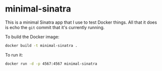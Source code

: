 minimal-sinatra
===============

This is a minimal Sinatra app that I use to test Docker things. All that it does is echo the `git`
commit that it's currently running.

To build the Docker image:

```bash
docker build -t minimal-sinatra .
```

To run it:

```bash
docker run -d -p 4567:4567 minimal-sinatra
```

